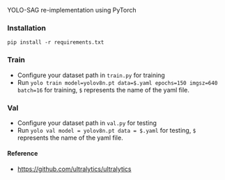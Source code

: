 YOLO-SAG re-implementation using PyTorch

### Installation

```
pip install -r requirements.txt
```

### Train

* Configure your dataset path in `train.py` for training
* Run `yolo train model=yolov8n.pt data=$.yaml epochs=150 imgsz=640 batch=16` for training, `$` represents the name of the yaml file.

### Val

* Configure your dataset path in `val.py` for testing
* Run `yolo val model = yolov8n.pt data = $.yaml` for testing, `$` represents the name of the yaml file.


#### Reference

* https://github.com/ultralytics/ultralytics
